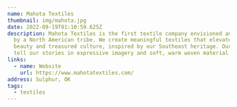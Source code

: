 ```yaml
---
name: Mahota Textiles
thumbnail: img/mahota.jpg
date: 2022-09-19T01:10:59.625Z
description: Mahota Textiles is the first textile company envisioned and owned
  by a North American tribe. We create meaningful textiles that elevate the
  beauty and treasured culture, inspired by our Southeast heritage. Our textiles
  tell our stories in expressive imagery and soft, warm woven material.
links:
  - name: Website
    url: https://www.mahotatextiles.com/
address: Sulphur, OK
tags:
  - textiles
---
```

